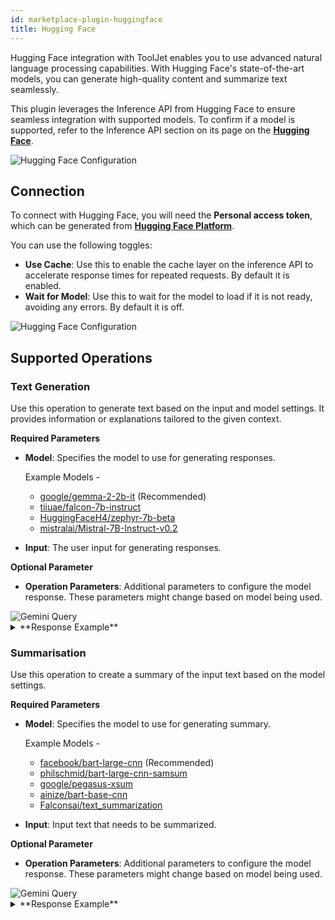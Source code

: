 ```yaml
---
id: marketplace-plugin-huggingface
title: Hugging Face
---
```


Hugging Face integration with ToolJet enables you to use advanced natural language processing capabilities. With Hugging Face's state-of-the-art models, you can generate high-quality content and summarize text seamlessly.

This plugin leverages the Inference API from Hugging Face to ensure seamless integration with supported models. To confirm if a model is supported, refer to the Inference API section on its page on the **[Hugging Face](https://huggingface.co/models)**.

<img className="screenshot-full" src="/img/marketplace/plugins/huggingface/inference-api.png" alt="Hugging Face Configuration" />


## Connection

To connect with Hugging Face, you will need the **Personal access token**, which can be generated from **[Hugging Face Platform](https://huggingface.co/settings/tokens)**.

You can use the following toggles:
- **Use Cache**: Use this to enable the cache layer on the inference API to accelerate response times for repeated requests. By default it is enabled.
- **Wait for Model**: Use this to wait for the model to load if it is not ready, avoiding any errors. By default it is off.

<img className="screenshot-full" src="/img/marketplace/plugins/huggingface/config.png" alt="Hugging Face Configuration" />

## Supported Operations

### Text Generation

Use this operation to generate text based on the input and model settings. It provides information or explanations tailored to the given context.

**Required Parameters**

- **Model**: Specifies the model to use for generating responses.

    Example Models -
    - [google/gemma-2-2b-it](https://huggingface.co/google/gemma-2-2b-it) (Recommended)
    - [tiiuae/falcon-7b-instruct](https://huggingface.co/tiiuae/falcon-7b-instruct)
    - [HuggingFaceH4/zephyr-7b-beta](https://huggingface.co/HuggingFaceH4/zephyr-7b-beta)
    - [mistralai/Mistral-7B-Instruct-v0.2](https://huggingface.co/mistralai/Mistral-7B-Instruct-v0.2)

- **Input**: The user input for generating responses.

**Optional Parameter**

- **Operation Parameters**: Additional parameters to configure the model response. These parameters might change based on model being used.

<img className="screenshot-full" src="/img/marketplace/plugins/huggingface/text-generation-query.png" alt="Gemini Query" />

<details>
<summary>**Response Example**</summary>

AI integration with ToolJet:

**Benefits of ToolJet Integration:**

* **Faster Development:**  Streamline the development process with pre-built integrations and templates for common workflows.
* **Reduced Costs:** Automate tasks and reduce the need for custom coding, saving development time and money.
* **Increased Productivity:**  Empower your team to build and deploy tools faster, allowing them to focus on more strategic tasks.
* **Improved Collaboration:**  Enable seamless collaboration between developers and business users by providing a unified platform for tool creation.

**ToolJet Integration with Existing Tooling:**

* **Integration with Popular Tools:**  ToolJet can integrate with various tools, including Slack, Jira, Google Drive, and more.
* **Customizability:**  Customize the integration to fit your specific workflows and requirements.

**How ToolJet Integrates with Existing Tooling:**

* **APIs:**  Leverage open APIs to connect ToolJet to other tools and services.
* **Webhook Integration:**  Integrate ToolJet with external services via webhooks to trigger actions based on events.
* **ToolJet Plugins:**  Explore a library of plugins that expand ToolJet's functionality and facilitate integrations.

**Example Use Cases:**

* **Automated Data Pipeline:**  Connect ToolJet to a data warehousing platform like Snowflake to automate data extraction and transformation.
* **Workflow Management:**  Integrate ToolJet with a project management tool like Jira to create automated workflows for tasks and approvals.
* **Customizable Reporting:**  Connect ToolJet to a reporting tool like Google Analytics to generate custom reports based on data analytics.
* **Automatic Notifications:**  Integrate ToolJet with a communication platform like Slack to trigger notifications for completed tasks or system updates.

**Conclusion:**

ToolJet's integration capabilities significantly enhance the power and flexibility of your development workflows, enabling you to build custom tools faster and more effectively. By leveraging pre-built integrations, customizability, and APIs, ToolJet empowers your team to achieve greater productivity and streamline their processes across various stages of the development lifecycle. 

</details>

### Summarisation

Use this operation to create a summary of the input text based on the model settings.

**Required Parameters**

- **Model**: Specifies the model to use for generating summary.

    Example Models -
    - [facebook/bart-large-cnn](https://huggingface.co/facebook/bart-large-cnn) (Recommended)
    - [philschmid/bart-large-cnn-samsum](https://huggingface.co/philschmid/bart-large-cnn-samsum)
    - [google/pegasus-xsum](https://huggingface.co/google/pegasus-xsum)
    - [ainize/bart-base-cnn](https://huggingface.co/ainize/bart-base-cnn)
    - [Falconsai/text_summarization](https://huggingface.co/Falconsai/text_summarization)


- **Input**: Input text that needs to be summarized.

**Optional Parameter**

- **Operation Parameters**: Additional parameters to configure the model response. These parameters might change based on model being used.

<img className="screenshot-full" src="/img/marketplace/plugins/huggingface/summary-query.png" alt="Gemini Query" />

<details>
<summary>**Response Example**</summary>

ToolJet can integrate with various tools, including Slack, Jira, Google Drive, and more. AI integration with ToolJet: capabilities significantly enhance the power and flexibility of your development workflows. By leveraging pre-built integrations, customizability, and APIs, ToolJet empowers your team to achieve greater productivity.

</details>
